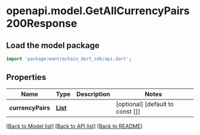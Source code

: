 # openapi.model.GetAllCurrencyPairs200Response

## Load the model package
```dart
import 'package:mantrachain_dart_sdk/api.dart';
```

## Properties
Name | Type | Description | Notes
------------ | ------------- | ------------- | -------------
**currencyPairs** | [**List<CurrencyPairIsTheStandardRepresentationOfAPairOfAssetsWhereOneBaseIsPricedInTermsOfTheOtherQuote2>**](CurrencyPairIsTheStandardRepresentationOfAPairOfAssetsWhereOneBaseIsPricedInTermsOfTheOtherQuote2.md) |  | [optional] [default to const []]

[[Back to Model list]](../README.md#documentation-for-models) [[Back to API list]](../README.md#documentation-for-api-endpoints) [[Back to README]](../README.md)


